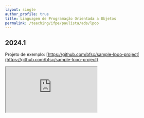 ```yaml
---
layout: single
author_profile: true
title: Linguagem de Programação Orientada a Objetos
permalink: /teaching/ifpe/paulista/ads/lpoo
---
```


## 2024.1

Projeto de exemplo: [https://github.com/bfsc/sample-lpoo-project](https://github.com/bfsc/sample-lpoo-project)

<!--<iframe src="https://docs.google.com/spreadsheets/d/e/2PACX-1vTpfiWXmSPJqWvN3hZu-DTn4JEvLm8pes1eTmgOxLBPuRnxrpZQKNVCufkexpM12B9xjXlYBednqK2O/pubhtml?widget=true&amp;headers=false" style="position: relative; width: 100%;" height="1000"></iframe>-->

<iframe src="https://docs.google.com/spreadsheets/d/e/2PACX-1vTVcIDlUfh0Giy-OHQjw8Q3EJKDowxm8PDOVjpcqEZ75h-5V-qUD-QRPcPvcPDm5gn-rvkbKwp0Be_Q/pubhtml?gid=0&amp;single=true&amp;widget=true&amp;headers=false"></iframe>
